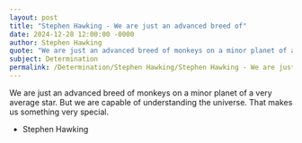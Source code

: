 ```yaml
---
layout: post
title: "Stephen Hawking - We are just an advanced breed of"
date: 2024-12-28 12:00:00 -0000
author: Stephen Hawking
quote: "We are just an advanced breed of monkeys on a minor planet of a very average star. But we are capable of understanding the universe. That makes us something very special."
subject: Determination
permalink: /Determination/Stephen Hawking/Stephen Hawking - We are just an advanced breed of
---
```


We are just an advanced breed of monkeys on a minor planet of a very average star. But we are capable of understanding the universe. That makes us something very special.

- Stephen Hawking

